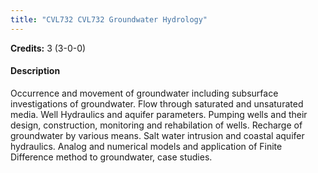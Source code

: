 ```yaml
---
title: "CVL732 CVL732 Groundwater Hydrology"
---
```

**Credits:** 3 (3-0-0)

#### Description
Occurrence and movement of groundwater including subsurface investigations of groundwater. Flow through saturated and unsaturated media. Well Hydraulics and aquifer parameters. Pumping wells and their design, construction, monitoring and rehabilation of wells. Recharge of groundwater by various means. Salt water intrusion and coastal aquifer hydraulics. Analog and numerical models and application of Finite Difference method to groundwater, case studies.